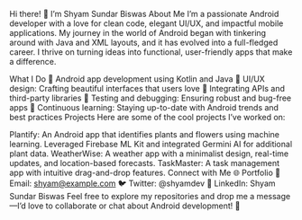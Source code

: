 Hi there! 👋 I’m Shyam Sundar Biswas
About Me
I’m a passionate Android developer with a love for clean code, elegant UI/UX, and impactful mobile applications. My journey in the world of Android began with tinkering around with Java and XML layouts, and it has evolved into a full-fledged career. I thrive on turning ideas into functional, user-friendly apps that make a difference.

What I Do
📱 Android app development using Kotlin and Java
🎨 UI/UX design: Crafting beautiful interfaces that users love
🤖 Integrating APIs and third-party libraries
🧪 Testing and debugging: Ensuring robust and bug-free apps
🚀 Continuous learning: Staying up-to-date with Android trends and best practices
Projects
Here are some of the cool projects I’ve worked on:

Plantify: An Android app that identifies plants and flowers using machine learning. Leveraged Firebase ML Kit and integrated Germini AI for additional plant data.
WeatherWise: A weather app with a minimalist design, real-time updates, and location-based forecasts.
TaskMaster: A task management app with intuitive drag-and-drop features.
Connect with Me
🌐 Portfolio
📧 Email: shyam@example.com
🐦 Twitter: @shyamdev
💼 LinkedIn: Shyam Sundar Biswas
Feel free to explore my repositories and drop me a message—I’d love to collaborate or chat about Android development! 🚀

<!---
shyam21biswas/shyam21biswas is a ✨ special ✨ repository because its `README.md` (this file) appears on your GitHub profile.
You can click the Preview link to take a look at your changes.
--->
